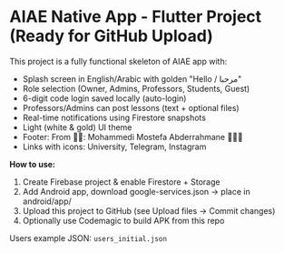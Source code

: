 AIAE Native App - Flutter Project (Ready for GitHub Upload)
===========================================================

This project is a fully functional skeleton of AIAE app with:
- Splash screen in English/Arabic with golden "Hello / مرحبا"
- Role selection (Owner, Admins, Professors, Students, Guest)
- 6-digit code login saved locally (auto-login)
- Professors/Admins can post lessons (text + optional files)
- Real-time notifications using Firestore snapshots
- Light (white & gold) UI theme
- Footer: From ✍🏻: Mohammedi Mostefa Abderrahmane 🧑🏻‍🎓
- Links with icons: University, Telegram, Instagram

**How to use:**
1. Create Firebase project & enable Firestore + Storage
2. Add Android app, download google-services.json → place in android/app/
3. Upload this project to GitHub (see Upload files → Commit changes)
4. Optionally use Codemagic to build APK from this repo

Users example JSON: `users_initial.json`
